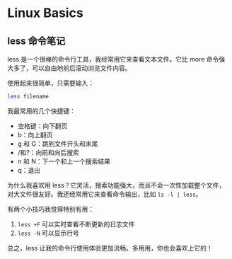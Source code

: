 # Linux Basics

## less 命令笔记

less 是一个很棒的命令行工具，我经常用它来查看文本文件。它比 more 命令强大多了，可以自由地前后滚动浏览文件内容。

使用起来很简单，只需要输入：

```bash
less filename
``` 
我最常用的几个快捷键：

- 空格键：向下翻页
- b：向上翻页
- g 和 G：跳到文件开头和末尾
- /和?：向前和向后搜索
- n 和 N：下一个和上一个搜索结果
- q：退出

为什么我喜欢用 less？它灵活，搜索功能强大，而且不会一次性加载整个文件，对大文件很友好。我还经常用它来查看命令输出，比如 `ls -l | less`。

有两个小技巧我觉得特别有用：

1. `less +F` 可以实时查看不断更新的日志文件
2. `less -N` 可以显示行号

总之，less 让我的命令行使用体验更加流畅。多用用，你也会喜欢上它的！
